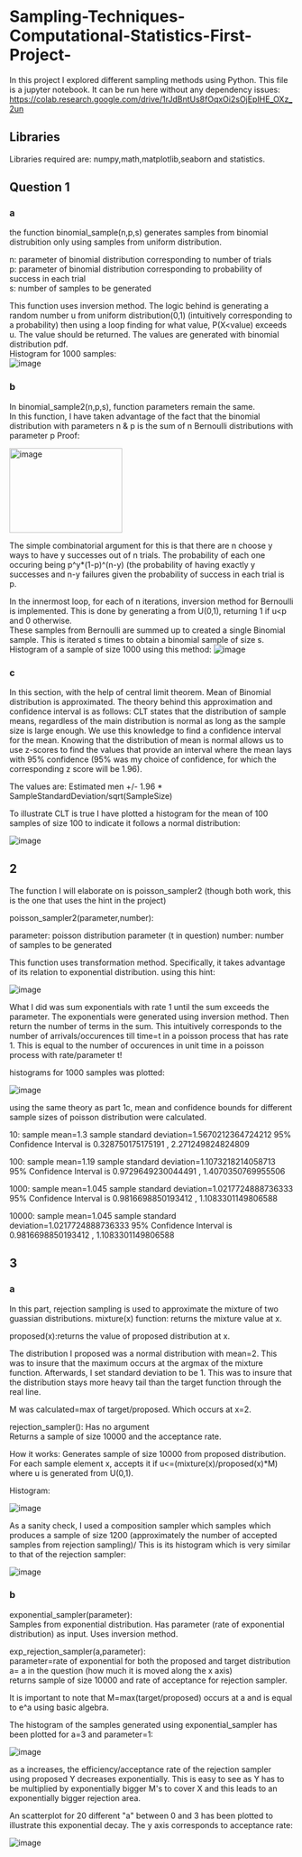 # Sampling-Techniques-Computational-Statistics-First-Project-
In this project I explored different sampling methods using Python. This file is a jupyter notebook. It can be run here 
without any dependency issues:
https://colab.research.google.com/drive/1rJdBntUs8fOqxOi2sOjEpIHE_OXz_2un
## Libraries
Libraries required are: numpy,math,matplotlib,seaborn and statistics.
## Question 1
### a
the function binomial_sample(n,p,s) generates samples from binomial distrubition only using samples from uniform distribution. 


n: parameter of binomial distribution corresponding to number of trials\
p: parameter of binomial distribution corresponding to probability of success in each trial\
s: number of samples to be generated 


This function uses inversion method. The logic behind is generating a random number u from uniform distribution(0,1) (intuitively corresponding to a probability) then
using a loop finding for what value, P(X<value) exceeds u. The value should be returned. The values are generated with binomial distribution pdf.\
Histogram for 1000 samples:\
![image](https://github.com/user-attachments/assets/32bb8f43-02eb-47e0-b439-800d0863c2d6)
### b
In binomial_sample2(n,p,s), function parameters remain the same.\
In this function, I have taken advantage of the fact that the binomial distribution with parameters n & p is the sum of n Bernoulli distributions with parameter p
Proof:

<img src="https://github.com/user-attachments/assets/19e4443c-3821-4d2a-975a-cace00aa83ff" alt="image" width="200" height="150"/>

The simple combinatorial argument for this is that there are n choose y ways to have y successes out of n trials. The probability of each one occuring being p^y*(1-p)^(n-y)
(the probability of having exactly y successes and n-y failures given the probability of success in each trial is p.

In the innermost loop, for each of n iterations, inversion method for Bernoulli is implemented. This is done by generating a from U(0,1), returning 1 if u<p and 0 otherwise.\
These samples from Bernoulli are summed up to created a single Binomial sample. This is iterated s times to obtain a binomial sample of size s.
Histogram of a sample of size 1000 using this method:
![image](https://github.com/user-attachments/assets/bc7d6136-354e-442f-8ee4-2d9202240dde)

### c
In this section, with the help of central limit theorem. Mean of Binomial distribution is approximated.
The theory behind this approximation and confidence interval is as follows:
CLT states that the distribution of sample means, regardless of the main distribution is normal as long as the sample size is large enough.
We use this knowledge to find a confidence interval for the mean. Knowing that the distribution of mean is normal allows us to use z-scores to find the values that provide an
interval where the mean lays with 95% confidence (95% was my choice of confidence, for which the corresponding z score will be 1.96).

The values are: Estimated men +/- 1.96 * SampleStandardDeviation/sqrt(SampleSize)

To illustrate CLT is true I have plotted a histogram for the mean of 100 samples of size 100 to indicate it follows a normal distribution:

![image](https://github.com/user-attachments/assets/00a5adc8-0573-4068-9726-1527ddb4fad7)

## 2
The function I will elaborate on is poisson_sampler2 (though both work, this is the one that uses the hint in the project)


poisson_sampler2(parameter,number):

parameter: poisson distribution parameter (t in question)
number: number of samples to be generated

This function uses transformation method. Specifically, it takes advantage of its relation to exponential distribution.
using  this hint:

![image](https://github.com/user-attachments/assets/4d34e26c-14f1-4697-9d5d-645d9c9feddf)

What I did was sum exponentials with rate 1 until the sum exceeds the parameter. The exponentials were generated using inversion method. Then return the number of
terms in the sum. This intuitively corresponds to the number of arrivals/occurences till time=t in a poisson process that has rate 1. This is equal to the number of occurences
in unit time in a poisson process with rate/parameter t! 

histograms for 1000 samples was plotted:

![image](https://github.com/user-attachments/assets/7febe962-252d-450f-b007-02e9ee28eac4)

using the same theory as part 1c, mean and confidence bounds for different sample sizes of poisson distribution were calculated.

10:
sample mean=1.3
sample standard deviation=1.5670212364724212
95% Confidence Interval is 0.328750175175191 , 2.271249824824809

100:
sample mean=1.19
sample standard deviation=1.1073218214058713
95% Confidence Interval is 0.9729649230044491 , 1.4070350769955506

1000:
sample mean=1.045
sample standard deviation=1.0217724888736333
95% Confidence Interval is 0.9816698850193412 , 1.1083301149806588

10000:
sample mean=1.045
sample standard deviation=1.0217724888736333
95% Confidence Interval is 0.9816698850193412 , 1.1083301149806588

## 3
### a
In this part, rejection sampling is used to approximate the mixture of two guassian distributions.
mixture(x) function: returns the mixture value at x.

proposed(x):returns the value of proposed distribution at x.

The distribution I proposed was a normal distribution with mean=2. This was to insure that the maximum occurs at the argmax of the mixture function.
Afterwards, I set standard deviation to be 1. This was to insure that the distribution stays more heavy tail than the target function through the real line.

M was calculated=max of target/proposed. Which occurs at x=2.

rejection_sampler():
Has no argument\
Returns a sample of size 10000 and the acceptance rate.

How it works: Generates sample of size 10000 from proposed distribution. 
For each sample element x, accepts it if u<=(mixture(x)/proposed(x)*M) where u is generated from U(0,1).

Histogram:

![image](https://github.com/user-attachments/assets/fecb78be-685c-412e-98e2-17fa05270c49)


As a sanity check, I used a composition sampler which samples which produces a sample of size 1200 (approximately the number of accepted samples from rejection sampling)/
This is its histogram which is very similar to that of the rejection sampler:

![image](https://github.com/user-attachments/assets/b47c321f-c1f9-4461-8b43-5a8f406eb0ef)


### b
exponential_sampler(parameter):\
Samples from exponential distribution. Has parameter (rate of exponential distribution) as input. Uses inversion method.

exp_rejection_sampler(a,parameter):\
parameter=rate of exponential for both the proposed and target distribution\
a= a in the question (how much it is moved along the x axis)\
returns sample of size 10000 and rate of acceptance for rejection sampler.

It is important to note that M=max(target/proposed) occurs at a and is equal to e^a using basic algebra.

The histogram of the samples generated using exponential_sampler has been plotted for a=3 and parameter=1:

![image](https://github.com/user-attachments/assets/a244febd-ddc7-44d3-ac46-8cbbf8a30d08)


as a increases, the efficiency/acceptance rate of the rejection sampler using proposed Y decreases exponentially. This is easy to see as Y has to be multiplied by
exponentially bigger M's to cover X and this leads to an exponentially bigger rejection area. 

An scatterplot for 20 different "a" between 0 and 3 has been plotted to illustrate this exponential decay. The y axis corresponds to acceptance rate:

![image](https://github.com/user-attachments/assets/18e3a4d7-812c-4a58-a0d0-994df24abb91)

